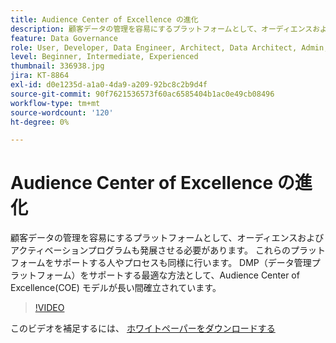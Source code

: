 ```yaml
---
title: Audience Center of Excellence の進化
description: 顧客データの管理を容易にするプラットフォームとして、オーディエンスおよびアクティベーションプログラムも発展させる必要があります。 これらのプラットフォームをサポートする人やプロセスも同様に行います。 DMP（データ管理プラットフォーム）をサポートする最適な方法として、Audience Center of Excellence(COE) モデルが長い間確立されています。
feature: Data Governance
role: User, Developer, Data Engineer, Architect, Data Architect, Admin, Leader
level: Beginner, Intermediate, Experienced
thumbnail: 336938.jpg
jira: KT-8864
exl-id: d0e1235d-a1a0-4da9-a209-92bc8c2b9d4f
source-git-commit: 90f7621536573f60ac6585404b1ac0e49cb08496
workflow-type: tm+mt
source-wordcount: '120'
ht-degree: 0%

---
```


# Audience Center of Excellence の進化

顧客データの管理を容易にするプラットフォームとして、オーディエンスおよびアクティベーションプログラムも発展させる必要があります。 これらのプラットフォームをサポートする人やプロセスも同様に行います。 DMP（データ管理プラットフォーム）をサポートする最適な方法として、Audience Center of Excellence(COE) モデルが長い間確立されています。

>[!VIDEO](https://video.tv.adobe.com/v/336938/?quality=12&learn=on)

このビデオを補足するには、 [ホワイトペーパーをダウンロードする](assets/whitepaper-evolving-the-audience-center-of-excellence.pdf)
